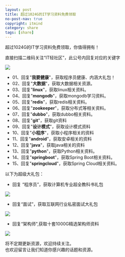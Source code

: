 ```yaml
---
layout: post
title: 超过1024G的IT学习资料免费领取
no-post-nav: true
copyright: itmind
category: share
tags: [share]
---
```


超过1024G的IT学习资料免费领取，你值得拥有！

直接扫描二维码关注“IT轻社区”，此公号内回复对应的关键字

![](http://www.ityoukow.com/assets/images/itmind.jpg)  


- 01、回复"**我要健康**"，获取程序员健康、内涵大礼包！  
- 02、回复"**大数据**"，获取大数据相关资源。    
- 03、回复"**linux**"，获取linux相关资料。    
- 04、回复"**mongodb**"，获取mongodb学习资料。    
- 05、回复"**redis**"，获取redis相关资料。  
- 06、回复"**zookeeper**"，获取分布式等相关资料。   
- 07、回复"**dubbo**"，获取dubbo相关资料。    
- 08、回复"**git**"，获取git资料     
- 09、回复"**设计模式**"，获取设计模式资料  
- 10、回复"**小程序**"，获取小程序相关的资料   
- 11、回复"**android**"，获取安卓相关的资料   
- 12、回复"**java**"，获取java相关的资料  
- 13、回复"**python**"，获取Python相关资料。  
- 14、回复"**springboot**"，获取Spring Boot相关资料。  
- 15、回复"**springcloud**"，获取Spring Cloud相关资料。  


以下为超级大礼包：

- 回复 “程序员”，获取计算机专业超全教科书礼包

![](http://www.ityoukow.com/assets/images/2017/book/programmer.jpeg)  


- 回复“面试”，获取互联网行业私密面试大礼包

![](http://www.ityoukow.com/assets/images/2017/book/Interview.jpg)  

- 回复“架构师",获取十套1000G精选架构师资料

![](http://www.ityoukow.com/assets/images/2017/book/architect.png)  


将不定期更新资源，欢迎持续关注。  
也欢迎留言让我们知道你感兴趣的话题和资源。